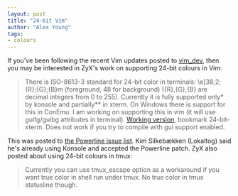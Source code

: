```yaml
---
layout: post
title: "24-bit Vim"
author: "Alex Young"
tags: 
- colours
---
```


If you've been following the recent Vim updates posted to [vim_dev](https://groups.google.com/forum/?fromgroups#!forum/vim_dev), then you may be interested in ZyX's work on supporting 24-bit colours in Vim:

> There is ISO-8613-3 standard for 24-bit color in terminals: \e[38;2;{R};{G};{B}m (foreground, 48 for background) ({R},{G},{B} are decimal integers from 0 to 255). Currently it is fully supported only* by konsole and partially** in xterm. On Windows there is support for this in ConEmu. I am working on supporting this in vim (it will use guifg/guibg attributes in terminal). [Working version](https://bitbucket.org/ZyX_I/vim), bookmark 24-bit-xterm. Does not work if you try to compile with gui support enabled.

This was posted to [the Powerline issue list](https://github.com/Lokaltog/powerline/issues/81).  Kim Silkebækken (Lokaltog) said he's already using Konsole and accepted the Powerline patch.  ZyX also posted about using 24-bit colours in tmux:

> Currently you can use tmux_escape option as a workaround if you want true color in shell run under tmux. No true color in tmux statusline though.

